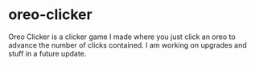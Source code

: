 # oreo-clicker
Oreo Clicker is a clicker game I made where you just click an oreo to advance the number of clicks contained. I am working on upgrades and stuff in a future update.
